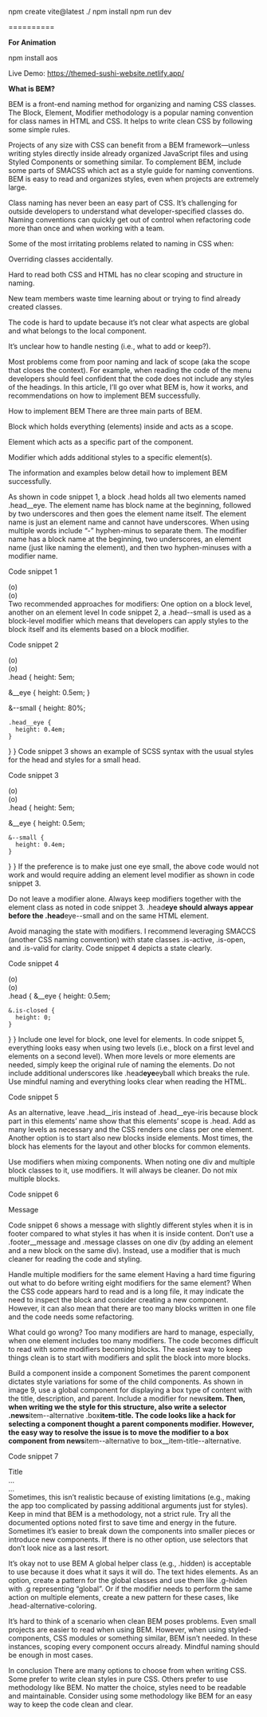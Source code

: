 npm create vite@latest ./
npm install
npm run dev

==========

**For Animation**

npm install aos

Live Demo: https://themed-sushi-website.netlify.app/

**What is BEM?**

BEM is a front-end naming method for organizing and naming CSS classes. The Block, Element, Modifier methodology is a popular naming convention for class names in HTML and CSS. It helps to write clean CSS by following some simple rules.

Projects of any size with CSS can benefit from a BEM framework—unless writing styles directly inside already organized JavaScript files and using Styled Components or something similar. To complement BEM, include some parts of SMACSS which act as a style guide for naming conventions. BEM is easy to read and organizes styles, even when projects are extremely large.

Class naming has never been an easy part of CSS. It’s challenging for outside developers to understand what developer-specified classes do. Naming conventions can quickly get out of control when refactoring code more than once and when working with a team.

Some of the most irritating problems related to naming in CSS when:

Overriding classes accidentally.

Hard to read both CSS and HTML has no clear scoping and structure in naming.

New team members waste time learning about or trying to find already created classes.

The code is hard to update because it’s not clear what aspects are global and what belongs to the local component.

It’s unclear how to handle nesting (i.e., what to add or keep?).

Most problems come from poor naming and lack of scope (aka the scope that closes the context). For example, when reading the code of the menu developers should feel confident that the code does not include any styles of the headings. In this article, I’ll go over what BEM is, how it works, and recommendations on how to implement BEM successfully.

How to implement BEM
There are three main parts of BEM.

Block which holds everything (elements) inside and acts as a scope.

Element which acts as a specific part of the component.

Modifier which adds additional styles to a specific element(s).

The information and examples below detail how to implement BEM successfully.

As shown in code snippet 1, a block .head holds all two elements named .head\_\_eye. The element name has block name at the beginning, followed by two underscores and then goes the element name itself. The element name is just an element name and cannot have underscores. When using multiple words include “-” hyphen-minus to separate them. The modifier name has a block name at the beginning, two underscores, an element name (just like naming the element), and then two hyphen-minuses with a modifier name.

Code snippet 1

<div class="head">
  <div class="head__eye head__eye--left">(o)</div>
  <div class="head__eye head__eye--right">(o)</div>
</div>
Two recommended approaches for modifiers: One option on a block level, another on an element level
In code snippet 2, a .head--small is used as a block-level modifier which means that developers can apply styles to the block itself and its elements based on a block modifier.

Code snippet 2

<div class="head head--small">
  <div class="head__eye">(o)</div>
  <div class="head__eye">(o)</div>
</div>
.head {
  height: 5em;

&\_\_eye {
height: 0.5em;
}

&--small {
height: 80%;

    .head__eye {
      height: 0.4em;
    }

}
}
Code snippet 3 shows an example of SCSS syntax with the usual styles for the head and styles for a small head.

Code snippet 3

<div class="head">
  <div class="head__eye head__eye--small">(o)</div>
  <div class="head__eye">(o)</div>
</div>
.head {
  height: 5em;

&\_\_eye {
height: 0.5em;

    &--small {
      height: 0.4em;
    }

}
}
If the preference is to make just one eye small, the above code would not work and would require adding an element level modifier as shown in code snippet 3.

Do not leave a modifier alone. Always keep modifiers together with the element class as noted in code snippet 3. .head**eye should always appear before the .head**eye--small and on the same HTML element.

Avoid managing the state with modifiers.
I recommend leveraging SMACCS (another CSS naming convention) with state classes .is-active, .is-open, and .is-valid for clarity. Code snippet 4 depicts a state clearly.

Code snippet 4

<div class="head">
  <div class="head__eye is-closed">(o)</div>
  <div class="head__eye">(o)</div>
</div>
.head {
  &__eye {
    height: 0.5em;

    &.is-closed {
      height: 0;
    }

}
}
Include one level for block, one level for elements.
In code snippet 5, everything looks easy when using two levels (i.e., block on a first level and elements on a second level). When more levels or more elements are needed, simply keep the original rule of naming the elements. Do not include additional underscores like .head**eye**eyball which breaks the rule. Use mindful naming and everything looks clear when reading the HTML.

Code snippet 5

<div class="head">
  <div class="head__eye">
    <div class="head__eye-eyeball">
      <div class="head__eye-iris"></div>
    </div>
  </div>
</div>
As an alternative, leave .head__iris instead of .head__eye-iris because block part in this elements’ name show that this elements’ scope is .head. Add as many levels as necessary and the CSS renders one class per one element. Another option is to start also new blocks inside elements. Most times, the block has elements for the layout and other blocks for common elements.

Use modifiers when mixing components.
When noting one div and multiple block classes to it, use modifiers. It will always be cleaner. Do not mix multiple blocks.

Code snippet 6

<div class="footer">
  <div class="message message--inside-footer">
    <p class="message__text">Message</p>
  </div>
</div>
Code snippet 6 shows a message with slightly different styles when it is in footer compared to what styles it has when it is inside content. Don’t use a .footer__message and .message classes on one div (by adding an element and a new block on the same div). Instead, use a modifier that is much cleaner for reading the code and styling.

Handle multiple modifiers for the same element
Having a hard time figuring out what to do before writing eight modifiers for the same element? When the CSS code appears hard to read and is a long file, it may indicate the need to inspect the block and consider creating a new component. However, it can also mean that there are too many blocks written in one file and the code needs some refactoring.

What could go wrong? Too many modifiers are hard to manage, especially, when one element includes too many modifiers. The code becomes difficult to read with some modifiers becoming blocks. The easiest way to keep things clean is to start with modifiers and split the block into more blocks.

Build a component inside a component
Sometimes the parent component dictates style variations for some of the child components. As shown in image 9, use a global component for displaying a box type of content with the title, description, and parent. Include a modifier for news**item. Then, when writing we the style for this structure, also write a selector .news**item--alternative .box**item-title. The code looks like a hack for selecting a component thought a parent components modifier. However, the easy way to resolve the issue is to move the modifier to a box component from news**item--alternative to box\_\_item-title--alternative.

Code snippet 7

<div class="news">
  <div class="grid">
    <div class="grid__item">
      <div class="news__item news__item--alternative">
        <div class="box">
          <div class="box__item-title">Title</div>
          <div class="box__item-description">...</div>
        </div>
      </div>
    </div>
    <div class="grid__item">
      ...
    </div>
  </div>
</div>
Sometimes, this isn’t realistic because of existing limitations (e.g., making the app too complicated by passing additional arguments just for styles). Keep in mind that BEM is a methodology, not a strict rule. Try all the documented options noted first to save time and energy in the future. Sometimes it’s easier to break down the components into smaller pieces or introduce new components. If there is no other option, use selectors that don’t look nice as a last resort.

It’s okay not to use BEM
A global helper class (e.g., .hidden) is acceptable to use because it does what it says it will do. The text hides elements. As an option, create a pattern for the global classes and use them like .g-hiden with .g representing “global”. Or if the modifier needs to perform the same action on multiple elements, create a new pattern for these cases, like .head-alternative-coloring.

It’s hard to think of a scenario when clean BEM poses problems. Even small projects are easier to read when using BEM. However, when using styled-components, CSS modules or something similar, BEM isn’t needed. In these instances, scoping every component occurs already. Mindful naming should be enough in most cases.

In conclusion
There are many options to choose from when writing CSS. Some prefer to write clean styles in pure CSS. Others prefer to use methodology like BEM. No matter the choice, styles need to be readable and maintainable. Consider using some methodology like BEM for an easy way to keep the code clean and clear.
